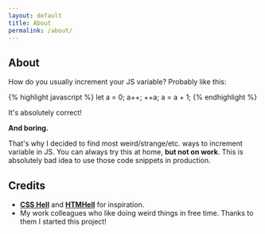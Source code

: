 ```yaml
---
layout: default
title: About
permalink: /about/
---
```

## About
How do you usually increment your JS variable? Probably like this:

{% highlight javascript %}
let a = 0;
a++;
++a;
a = a + 1;
{% endhighlight %}

It's absolutely correct!

**And boring.**

That's why I decided to find most weird/strange/etc. ways to increment variable in JS. 
You can always try this at home, **but not on work**. This is absolutely bad idea to use 
those code snippets in production.

## Credits
- **[CSS Hell](https://csshell.dev/)** and **[HTMHell](https://www.htmhell.dev/)** for inspiration.
- My work colleagues who like doing weird things in free time. Thanks to them I started this project! 